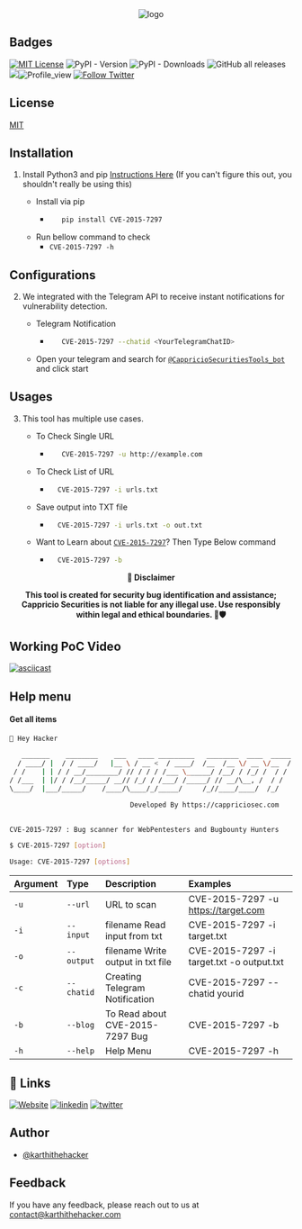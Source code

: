 
<div align="center">
  <img src="https://blogs.cappriciosec.com/uploaders/CVE-2015-7297-tool.png" alt="logo">
</div>


## Badges



[![MIT License](https://img.shields.io/badge/License-MIT-green.svg)](https://choosealicense.com/licenses/mit/)
![PyPI - Version](https://img.shields.io/pypi/v/CVE-2015-7297)
![PyPI - Downloads](https://img.shields.io/pypi/dm/CVE-2015-7297)
![GitHub all releases](https://img.shields.io/github/downloads/Cappricio-Securities/CVE-2015-7297/total)
<a href="https://github.com/Cappricio-Securities/CVE-2015-7297/releases/"><img src="https://img.shields.io/github/release/Cappricio-Securities/CVE-2015-7297"></a>![Profile_view](https://komarev.com/ghpvc/?username=Cappricio-Securities&label=Profile%20views&color=0e75b6&style=flat)
[![Follow Twitter](https://img.shields.io/twitter/follow/cappricio_sec?style=social)](https://twitter.com/cappricio_sec)
<p align="center">

<p align="center">







## License

[MIT](https://choosealicense.com/licenses/mit/)



## Installation 

1. Install Python3 and pip [Instructions Here](https://www.python.org/downloads/) (If you can't figure this out, you shouldn't really be using this)

   - Install via pip
     - ```bash
          pip install CVE-2015-7297 
        ```
   - Run bellow command to check
     - `CVE-2015-7297 -h`

## Configurations 
2. We integrated with the Telegram API to receive instant notifications for vulnerability detection.
   
   - Telegram Notification
     - ```bash
          CVE-2015-7297 --chatid <YourTelegramChatID>
        ```
   - Open your telegram and search for [`@CappricioSecuritiesTools_bot`](https://web.telegram.org/k/#@CappricioSecuritiesTools_bot) and click start

## Usages 
3. This tool has multiple use cases.
   
   - To Check Single URL
     - ```bash
          CVE-2015-7297 -u http://example.com 
        ```
   - To Check List of URL 
      - ```bash
          CVE-2015-7297 -i urls.txt 
        ```
   - Save output into TXT file
      - ```bash
          CVE-2015-7297 -i urls.txt -o out.txt
        ```
   - Want to Learn about [`CVE-2015-7297`](https://blogs.cappriciosec.com/cve/165/Joomla!%20SQL%20Injection%20Vulnerability%20(CVE-2015-7297))? Then Type Below command
      - ```bash
          CVE-2015-7297 -b
        ```
     
<p align="center">
  <b>🚨 Disclaimer</b>
  
</p>
<p align="center">
<b>This tool is created for security bug identification and assistance; Cappricio Securities is not liable for any illegal use. 
  Use responsibly within legal and ethical boundaries. 🔐🛡️</b></p>


## Working PoC Video

[![asciicast](https://blogs.cappriciosec.com/uploaders/Screenshot%202024-05-29%20at%2012.35.45%20PM.png)](https://asciinema.org/a/KJ7R1biRieEHiA8ATxZYkJatN)




## Help menu

#### Get all items

```bash
👋 Hey Hacker
                                                                             v1.0
   _______    ________    ___   ____ _________   ________  ____  _____
  / ____/ |  / / ____/   |__ \ / __ <  / ____/  /__  /__ \/ __ \/__  /
 / /    | | / / __/________/ // / / / /___ \______/ /__/ / /_/ /  / /
/ /___  | |/ / /__/_____/ __// /_/ / /___/ /_____/ // __/\__, /  / /
\____/  |___/_____/    /____/\____/_/_____/     /_//____/____/  /_/

                              Developed By https://cappriciosec.com
          

CVE-2015-7297 : Bug scanner for WebPentesters and Bugbounty Hunters 

$ CVE-2015-7297 [option]

Usage: CVE-2015-7297 [options]
```


| Argument | Type     | Description                | Examples |
| :-------- | :------- | :------------------------- | :------------------------- |
| `-u` | `--url` | URL to scan | CVE-2015-7297 -u https://target.com |
| `-i` | `--input` | filename Read input from txt  | CVE-2015-7297 -i target.txt | 
| `-o` | `--output` | filename Write output in txt file | CVE-2015-7297 -i target.txt -o output.txt |
| `-c` | `--chatid` | Creating Telegram Notification | CVE-2015-7297 --chatid yourid |
| `-b` | `--blog` | To Read about CVE-2015-7297 Bug | CVE-2015-7297 -b |
| `-h` | `--help` | Help Menu | CVE-2015-7297 -h |



## 🔗 Links
[![Website](https://img.shields.io/badge/my_portfolio-000?style=for-the-badge&logo=ko-fi&logoColor=white)](https://cappriciosec.com/)
[![linkedin](https://img.shields.io/badge/linkedin-0A66C2?style=for-the-badge&logo=linkedin&logoColor=white)](https://www.linkedin.com/in/karthikeyan--v/)
[![twitter](https://img.shields.io/badge/twitter-1DA1F2?style=for-the-badge&logo=twitter&logoColor=white)](https://twitter.com/karthithehacker)



## Author

- [@karthithehacker](https://github.com/karthi-the-hacker/)



## Feedback

If you have any feedback, please reach out to us at contact@karthithehacker.com
